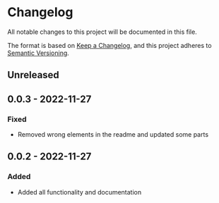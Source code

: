 # Changelog

All notable changes to this project will be documented in this file.

The format is based on [Keep a Changelog](https://keepachangelog.com/en/1.0.0/),
and this project adheres to [Semantic Versioning](https://semver.org/spec/v2.0.0.html).

## Unreleased

## 0.0.3 - 2022-11-27
### Fixed
- Removed wrong elements in the readme and updated some parts

## 0.0.2 - 2022-11-27
### Added
- Added all functionality and documentation
